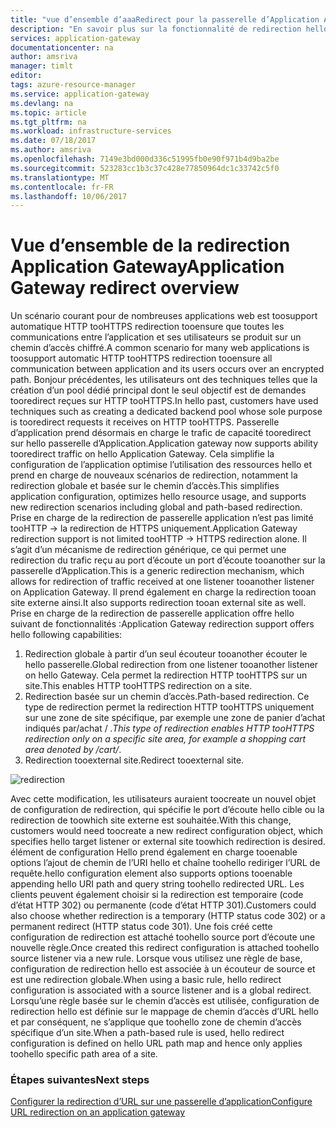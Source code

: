 ```yaml
---
title: "vue d’ensemble d’aaaRedirect pour la passerelle d’Application Azure | Documents Microsoft"
description: "En savoir plus sur la fonctionnalité de redirection hello dans la passerelle d’Application Azure"
services: application-gateway
documentationcenter: na
author: amsriva
manager: timlt
editor: 
tags: azure-resource-manager
ms.service: application-gateway
ms.devlang: na
ms.topic: article
ms.tgt_pltfrm: na
ms.workload: infrastructure-services
ms.date: 07/18/2017
ms.author: amsriva
ms.openlocfilehash: 7149e3bd000d336c51995fb0e90f971b4d9ba2be
ms.sourcegitcommit: 523283cc1b3c37c428e77850964dc1c33742c5f0
ms.translationtype: MT
ms.contentlocale: fr-FR
ms.lasthandoff: 10/06/2017
---
```

# <a name="application-gateway-redirect-overview"></a><span data-ttu-id="7adbf-103">Vue d’ensemble de la redirection Application Gateway</span><span class="sxs-lookup"><span data-stu-id="7adbf-103">Application Gateway redirect overview</span></span>

<span data-ttu-id="7adbf-104">Un scénario courant pour de nombreuses applications web est toosupport automatique HTTP tooHTTPS redirection tooensure que toutes les communications entre l’application et ses utilisateurs se produit sur un chemin d’accès chiffré.</span><span class="sxs-lookup"><span data-stu-id="7adbf-104">A common scenario for many web applications is toosupport automatic HTTP tooHTTPS redirection tooensure all communication between application and its users occurs over an encrypted path.</span></span> <span data-ttu-id="7adbf-105">Bonjour précédentes, les utilisateurs ont des techniques telles que la création d’un pool dédié principal dont le seul objectif est de demandes tooredirect reçues sur HTTP tooHTTPS.</span><span class="sxs-lookup"><span data-stu-id="7adbf-105">In hello past, customers have used techniques such as creating a dedicated backend pool whose sole purpose is tooredirect requests it receives on HTTP tooHTTPS.</span></span>  <span data-ttu-id="7adbf-106">Passerelle d’application prend désormais en charge le trafic de capacité tooredirect sur hello passerelle d’Application.</span><span class="sxs-lookup"><span data-stu-id="7adbf-106">Application gateway now supports ability tooredirect traffic on hello Application Gateway.</span></span> <span data-ttu-id="7adbf-107">Cela simplifie la configuration de l’application optimise l’utilisation des ressources hello et prend en charge de nouveaux scénarios de redirection, notamment la redirection globale et basée sur le chemin d’accès.</span><span class="sxs-lookup"><span data-stu-id="7adbf-107">This simplifies application configuration, optimizes hello resource usage, and supports new redirection scenarios including global and path-based redirection.</span></span> <span data-ttu-id="7adbf-108">Prise en charge de la redirection de passerelle application n’est pas limité tooHTTP -> la redirection de HTTPS uniquement.</span><span class="sxs-lookup"><span data-stu-id="7adbf-108">Application Gateway redirection support is not limited tooHTTP -> HTTPS redirection alone.</span></span> <span data-ttu-id="7adbf-109">Il s’agit d’un mécanisme de redirection générique, ce qui permet une redirection du trafic reçu au port d’écoute un port d’écoute tooanother sur la passerelle d’Application.</span><span class="sxs-lookup"><span data-stu-id="7adbf-109">This is a generic redirection mechanism, which allows for redirection of traffic received at one listener tooanother listener on Application Gateway.</span></span> <span data-ttu-id="7adbf-110">Il prend également en charge la redirection tooan site externe ainsi.</span><span class="sxs-lookup"><span data-stu-id="7adbf-110">It also supports redirection tooan external site as well.</span></span> <span data-ttu-id="7adbf-111">Prise en charge de la redirection de passerelle application offre hello suivant de fonctionnalités :</span><span class="sxs-lookup"><span data-stu-id="7adbf-111">Application Gateway redirection support offers hello following capabilities:</span></span>

1. <span data-ttu-id="7adbf-112">Redirection globale à partir d’un seul écouteur tooanother écouter le hello passerelle.</span><span class="sxs-lookup"><span data-stu-id="7adbf-112">Global redirection from one listener tooanother listener on hello Gateway.</span></span> <span data-ttu-id="7adbf-113">Cela permet la redirection HTTP tooHTTPS sur un site.</span><span class="sxs-lookup"><span data-stu-id="7adbf-113">This enables HTTP tooHTTPS redirection on a site.</span></span>
2. <span data-ttu-id="7adbf-114">Redirection basée sur un chemin d’accès.</span><span class="sxs-lookup"><span data-stu-id="7adbf-114">Path-based redirection.</span></span> <span data-ttu-id="7adbf-115">Ce type de redirection permet la redirection HTTP tooHTTPS uniquement sur une zone de site spécifique, par exemple une zone de panier d’achat indiqués par/achat / *.</span><span class="sxs-lookup"><span data-stu-id="7adbf-115">This type of redirection enables HTTP tooHTTPS redirection only on a specific site area, for example a shopping cart area denoted by /cart/*.</span></span>
3. <span data-ttu-id="7adbf-116">Redirection tooexternal site.</span><span class="sxs-lookup"><span data-stu-id="7adbf-116">Redirect tooexternal site.</span></span>

![redirection](./media/application-gateway-redirect-overview/redirect.png)

<span data-ttu-id="7adbf-118">Avec cette modification, les utilisateurs auraient toocreate un nouvel objet de configuration de redirection, qui spécifie le port d’écoute hello cible ou la redirection de toowhich site externe est souhaitée.</span><span class="sxs-lookup"><span data-stu-id="7adbf-118">With this change, customers would need toocreate a new redirect configuration object, which specifies hello target listener or external site toowhich redirection is desired.</span></span> <span data-ttu-id="7adbf-119">élément de configuration Hello prend également en charge tooenable options l’ajout de chemin de l’URI hello et chaîne toohello rediriger l’URL de requête.</span><span class="sxs-lookup"><span data-stu-id="7adbf-119">hello configuration element also supports options tooenable appending hello URI path and query string toohello redirected URL.</span></span> <span data-ttu-id="7adbf-120">Les clients peuvent également choisir si la redirection est temporaire (code d’état HTTP 302) ou permanente (code d’état HTTP 301).</span><span class="sxs-lookup"><span data-stu-id="7adbf-120">Customers could also choose whether redirection is a temporary (HTTP status code 302) or a permanent redirect (HTTP status code 301).</span></span> <span data-ttu-id="7adbf-121">Une fois créé cette configuration de redirection est attaché toohello source port d’écoute une nouvelle règle.</span><span class="sxs-lookup"><span data-stu-id="7adbf-121">Once created this redirect configuration is attached toohello source listener via a new rule.</span></span> <span data-ttu-id="7adbf-122">Lorsque vous utilisez une règle de base, configuration de redirection hello est associée à un écouteur de source et est une redirection globale.</span><span class="sxs-lookup"><span data-stu-id="7adbf-122">When using a basic rule, hello redirect configuration is associated with a source listener and is a global redirect.</span></span> <span data-ttu-id="7adbf-123">Lorsqu’une règle basée sur le chemin d’accès est utilisée, configuration de redirection hello est définie sur le mappage de chemin d’accès d’URL hello et par conséquent, ne s’applique que toohello zone de chemin d’accès spécifique d’un site.</span><span class="sxs-lookup"><span data-stu-id="7adbf-123">When a path-based rule is used, hello redirect configuration is defined on hello URL path map and hence only applies toohello specific path area of a site.</span></span>

### <a name="next-steps"></a><span data-ttu-id="7adbf-124">Étapes suivantes</span><span class="sxs-lookup"><span data-stu-id="7adbf-124">Next steps</span></span>

[<span data-ttu-id="7adbf-125">Configurer la redirection d’URL sur une passerelle d’application</span><span class="sxs-lookup"><span data-stu-id="7adbf-125">Configure URL redirection on an application gateway</span></span>](application-gateway-configure-redirect-powershell.md)
